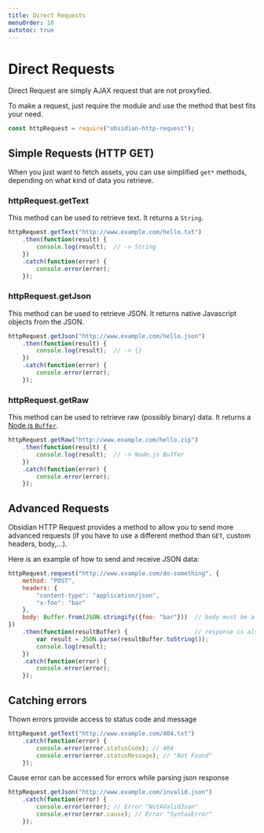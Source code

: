 ```yaml
---
title: Direct Requests
menuOrder: 10
autotoc: true
---
```


# Direct Requests

Direct Request are simply AJAX request that are not proxyfied.

To make a request, just require the module and use the method that best fits
your need.

```javascript
const httpRequest = require("obsidian-http-request");
```


## Simple Requests (HTTP GET)

When you just want to fetch assets, you can use simplified `get*` methods,
depending on what kind of data you retrieve.

### httpRequest.getText

This method can be used to retrieve text. It returns a `String`.

```javascript
httpRequest.getText("http://www.example.com/hello.txt")
    .then(function(result) {
        console.log(result);  // -> String
    })
    .catch(function(error) {
        console.error(error);
    });
```

### httpRequest.getJson

This method can be used to retrieve JSON. It returns native Javascript objects
from the JSON.

```javascript
httpRequest.getJson("http://www.example.com/hello.json")
    .then(function(result) {
        console.log(result);  // -> {}
    })
    .catch(function(error) {
        console.error(error);
    });
```

### httpRequest.getRaw

This method can be used to retrieve raw (possibly binary) data. It returns
a [Node.js `Buffer`][buffer].

```javascript
httpRequest.getRaw("http://www.example.com/hello.zip")
    .then(function(result) {
        console.log(result);  // -> Node.js Buffer
    })
    .catch(function(error) {
        console.error(error);
    });
```


## Advanced Requests

Obsidian HTTP Request provides a method to allow you to send more advanced
requests (if you have to use a different method than `GET`, custom headers,
body,...).

Here is an example of how to send and receive JSON data:

```javascript
httpRequest.request("http://www.example.com/do-something", {
    method: "POST",
    headers: {
        "content-type": "application/json",
        "x-foo": "bar"
    },
    body: Buffer.from(JSON.stringify({foo: "bar"}))  // body must be a Node Buffer or null
})
    .then(function(resultBuffer) {                   // response is also a Node Buffer
        var result = JSON.parse(resultBuffer.toString());
        console.log(result);
    })
    .catch(function(error) {
        console.error(error);
    });
```

## Catching errors

Thown errors provide access to status code and message

```javascript
httpRequest.getText("http://www.example.com/404.txt")
    .catch(function(error) {
        console.error(error.statusCode); // 404
        console.error(error.statusMessage); // "Not Found"
    });
```
Cause error can be accessed for errors while parsing json response

```javascript
httpRequest.getJson("http://www.example.com/invalid.json")
    .catch(function(error) {
        console.error(error); // Error "NotAValidJson"
        console.error(error.cause); // Error "SyntaxError"
    });
```

[buffer]: https://nodejs.org/api/buffer.html
